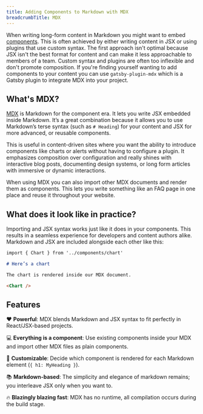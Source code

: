 ```yaml
---
title: Adding Components to Markdown with MDX
breadcrumbTitle: MDX
---
```


When writing long-form content in Markdown you might want to embed [components](/docs/glossary/#component).
This is often achieved by either writing content in JSX or using plugins that
use custom syntax. The first approach isn't optimal because JSX isn't the best
format for content and can make it less approachable to members of a team. Custom
syntax and plugins are often too inflexible and don't promote composition. If
you're finding yourself wanting to add components to your content you can use
`gatsby-plugin-mdx` which is a Gatsby plugin to integrate MDX into your project.

## What's MDX?

[MDX][mdx] is Markdown for the component era.
It lets you write JSX embedded inside Markdown.
It’s a great combination because it allows you to use Markdown’s terse
syntax (such as `# Heading`) for your content and JSX for more advanced,
or reusable components.

This is useful in content-driven sites where you want the ability
to introduce components like charts or alerts without having to
configure a plugin. It emphasizes composition over configuration
and really shines with interactive blog posts, documenting design
systems, or long form articles with immersive or dynamic
interactions.

When using MDX you can also import other MDX documents and render
them as components. This lets you write something like an FAQ
page in one place and reuse it throughout your website.

## What does it look like in practice?

Importing and JSX syntax works just like it does in your components. This
results in a seamless experience for developers and content authors alike.
Markdown and JSX are included alongside each other like this:

```markdown
import { Chart } from '../components/chart'

# Here’s a chart

The chart is rendered inside our MDX document.

<Chart />
```

## Features

❤️ **Powerful**: MDX blends Markdown and JSX syntax to fit perfectly in
React/JSX-based projects.

💻 **Everything is a component**: Use existing components inside your
MDX and import other MDX files as plain components.

🔧 **Customizable**: Decide which component is rendered for each Markdown
element (`{ h1: MyHeading }`).

📚 **Markdown-based**: The simplicity and elegance of markdown remains;
you interleave JSX only when you want to.

🔥 **Blazingly blazing fast**: MDX has no runtime, all compilation occurs
during the build stage.

<GuideList slug={props.slug} />

[mdx]: https://mdxjs.com
